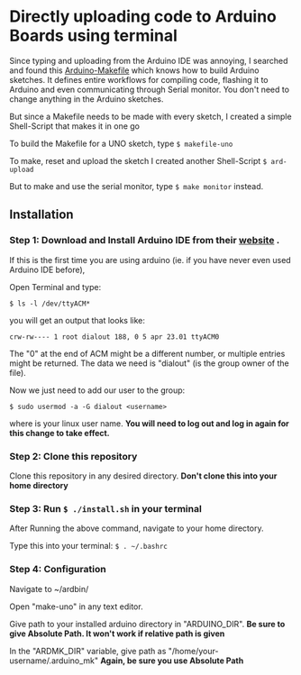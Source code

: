 # Directly uploading code to Arduino Boards using terminal
Since typing and uploading from the Arduino IDE was annoying, I searched and found this [Arduino-Makefile](https://github.com/sudar/Arduino-Makefile) which knows how to build Arduino sketches. It defines entire workflows for compiling code, flashing it to Arduino and even communicating through Serial monitor. You don't need to change anything in the Arduino sketches.

But since a Makefile needs to be made with every sketch, I created a simple Shell-Script that makes it in one go

To build the Makefile for a UNO sketch, type 
`$ makefile-uno`

To make, reset and upload the sketch I created another Shell-Script
`$ ard-upload`

But to make and use the serial monitor, type
`$ make monitor`
instead.

## Installation


### Step 1: Download and Install Arduino IDE from their [website](https://www.arduino.cc/en/Main/Software) .

If this is the first time you are using arduino (ie. if you have never even used Arduino IDE before),

Open Terminal and type:

`$ ls -l /dev/ttyACM*`

you will get an output that looks like:

`crw-rw---- 1 root dialout 188, 0 5 apr 23.01 ttyACM0`

The "0" at the end of ACM might be a different number, or multiple entries might be returned. The data we need is "dialout" (is the group owner of the file).

Now we just need to add our user to the group:

`$ sudo usermod -a -G dialout <username>`

where <username> is your linux user name. 
**You will need to log out and log in again for this change to take effect.**

### Step 2: Clone this repository

Clone this repository in any desired directory.
**Don't clone this into your home directory**

### Step 3: Run `$ ./install.sh` in your terminal

After Running the above command, navigate to your home directory.

Type this into your terminal:
`$ . ~/.bashrc`

### Step 4: Configuration

Navigate to ~/ardbin/  

Open "make-uno" in any text editor.

Give path to your installed arduino directory in "ARDUINO_DIR".
**Be sure to give Absolute Path. It won't work if relative path is given**

In the "ARDMK_DIR" variable, give path as "/home/your-username/.arduino_mk"
**Again, be sure you use Absolute Path**